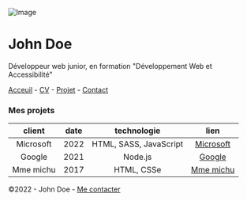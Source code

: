 ![Image](https://cdn.discordapp.com/attachments/1208043598558400513/1215577342060003338/image.png?ex=65fd419e&is=65eacc9e&hm=49eb395d3af443bd8ce47c404f203635e72e023da201ef21c55a3df8a0b04373&)


# John Doe


Développeur web junior, en formation "Développement Web et Accessibilité"

[Acceuil]() - [CV]() - [Projet](README.md) - [Contact]()

### Mes projets

| client     | date          | technologie | lien |
| :------:    |:-------------:| :-----------:|:-------: |
| Microsoft  |   2022        |  HTML, SASS, JavaScript|[Microsoft]() |
| Google     |   2021        |   Node.js |[Google]() |
| Mme michu  |   2017        |    HTML, CSSe |[Mme michu]() |


©2022 - John Doe - [Me contacter]()




